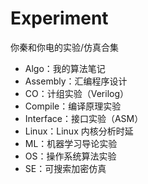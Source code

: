 # Experiment
你秦和你电的实验/仿真合集

- Algo：我的算法笔记
- Assembly：汇编程序设计
- CO：计组实验（Verilog）
- Compile：编译原理实验
- Interface：接口实验（ASM）
- Linux：Linux 内核分析时延
- ML：机器学习导论实验
- OS：操作系统算法实验
- SE：可搜索加密仿真
